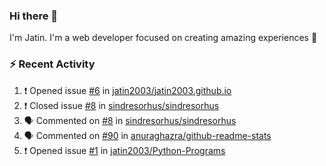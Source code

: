### Hi there 👋

I'm Jatin. I'm a web developer focused on creating amazing experiences :raised_hands: 

### :zap: Recent Activity

<!--START_SECTION:activity-->
1. ❗️ Opened issue [#6](https://github.com//jatin2003/jatin2003.github.io/issues/6) in [jatin2003/jatin2003.github.io](https://github.com//jatin2003/jatin2003.github.io)
2. ❗️ Closed issue [#8](https://github.com//sindresorhus/sindresorhus/issues/8) in [sindresorhus/sindresorhus](https://github.com//sindresorhus/sindresorhus)
3. 🗣 Commented on [#8](https://github.com//sindresorhus/sindresorhus/issues/8) in [sindresorhus/sindresorhus](https://github.com//sindresorhus/sindresorhus)
4. 🗣 Commented on [#90](https://github.com//anuraghazra/github-readme-stats/issues/90) in [anuraghazra/github-readme-stats](https://github.com//anuraghazra/github-readme-stats)
5. ❗️ Opened issue [#1](https://github.com//jatin2003/Python-Programs/issues/1) in [jatin2003/Python-Programs](https://github.com//jatin2003/Python-Programs)
<!--END_SECTION:activity-->
